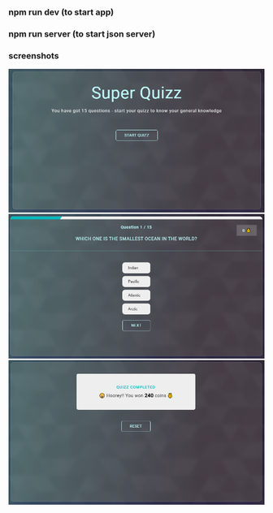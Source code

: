 ### npm run dev (to start app)

### npm run server (to start json server)

### screenshots

![Screenshot](./screenshots/screen-1.png)
![Alt text](./screenshots/screen-2.png)
![Alt text](./screenshots/screen-3.png)
